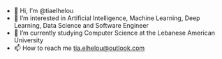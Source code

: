 - 👋 Hi, I’m @tiaelhelou
- 👀 I’m interested in Artificial Intelligence, Machine Learning, Deep Learning, Data Science and Software Engineer
- 🌱 I’m currently studying Computer Science at the Lebanese American University
- 📫 How to reach me tia.elhelou@outlook.com

